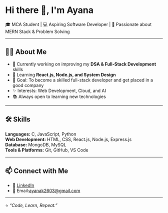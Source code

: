 # Hi there 👋, I'm Ayana  

🎓 MCA Student | 💻 Aspiring Software Developer | 🚀 Passionate about MERN Stack & Problem Solving  

---

## 👩‍💻 About Me  
- 🔭 Currently working on improving my **DSA & Full-Stack Development** skills  
- 🌱 Learning **React.js, Node.js, and System Design**  
- 🎯 Goal: To become a skilled full-stack developer and get placed in a good company  
- ✨ Interests: Web Development, Cloud, and AI  
- 📚 Always open to learning new technologies  

---

## 🛠️ Skills  
**Languages:** C, JavaScript, Python  
**Web Development:** HTML, CSS, React.js, Node.js, Express.js  
**Database:** MongoDB, MySQL  
**Tools & Platforms:** Git, GitHub, VS Code  

---

## 📫 Connect with Me  
- 💼 [LinkedIn](https://www.linkedin.com/in/ayanak03)
- 📧 Email:ayanak2603@gmail.com

---

⭐️ *“Code, Learn, Repeat.”*  
